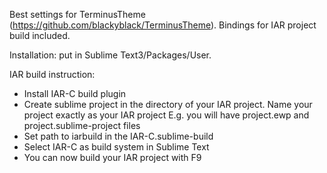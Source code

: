 Best settings for TerminusTheme (https://github.com/blackyblack/TerminusTheme).
Bindings for IAR project build included.

Installation: put in Sublime Text3/Packages/User.

IAR build instruction:

- Install IAR-C build plugin
- Create sublime project in the directory of your IAR project. Name your project exactly as your IAR project
  E.g. you will have project.ewp and project.sublime-project files
- Set path to iarbuild in the IAR-C.sublime-build
- Select IAR-C as build system in Sublime Text
- You can now build your IAR project with F9